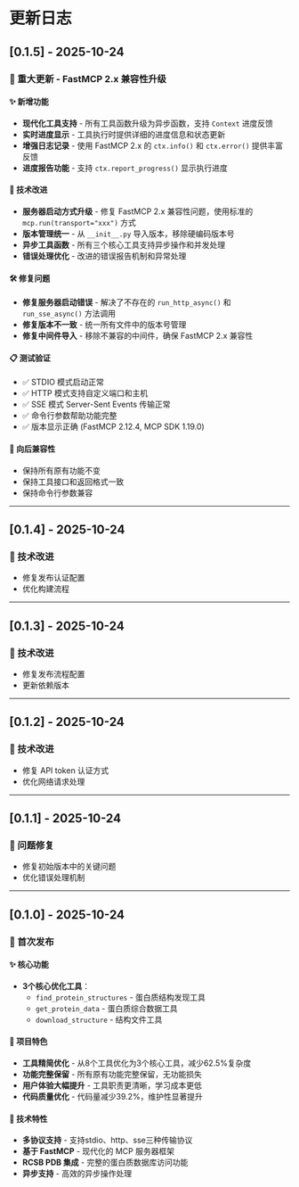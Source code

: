 # 更新日志

## [0.1.5] - 2025-10-24

### 🎉 重大更新 - FastMCP 2.x 兼容性升级

#### ✨ 新增功能
- **现代化工具支持** - 所有工具函数升级为异步函数，支持 `Context` 进度反馈
- **实时进度显示** - 工具执行时提供详细的进度信息和状态更新
- **增强日志记录** - 使用 FastMCP 2.x 的 `ctx.info()` 和 `ctx.error()` 提供丰富反馈
- **进度报告功能** - 支持 `ctx.report_progress()` 显示执行进度

#### 🔧 技术改进
- **服务器启动方式升级** - 修复 FastMCP 2.x 兼容性问题，使用标准的 `mcp.run(transport="xxx")` 方式
- **版本管理统一** - 从 `__init__.py` 导入版本，移除硬编码版本号
- **异步工具函数** - 所有三个核心工具支持异步操作和并发处理
- **错误处理优化** - 改进的错误报告机制和异常处理

#### 🛠️ 修复问题
- **修复服务器启动错误** - 解决了不存在的 `run_http_async()` 和 `run_sse_async()` 方法调用
- **修复版本不一致** - 统一所有文件中的版本号管理
- **修复中间件导入** - 移除不兼容的中间件，确保 FastMCP 2.x 兼容性

#### 📋 测试验证
- ✅ STDIO 模式启动正常
- ✅ HTTP 模式支持自定义端口和主机
- ✅ SSE 模式 Server-Sent Events 传输正常
- ✅ 命令行参数帮助功能完整
- ✅ 版本显示正确 (FastMCP 2.12.4, MCP SDK 1.19.0)

#### 🔄 向后兼容性
- 保持所有原有功能不变
- 保持工具接口和返回格式一致
- 保持命令行参数兼容

---

## [0.1.4] - 2025-10-24

### 🔧 技术改进
- 修复发布认证配置
- 优化构建流程

---

## [0.1.3] - 2025-10-24

### 🔧 技术改进
- 修复发布流程配置
- 更新依赖版本

---

## [0.1.2] - 2025-10-24

### 🔧 技术改进
- 修复 API token 认证方式
- 优化网络请求处理

---

## [0.1.1] - 2025-10-24

### 🐛 问题修复
- 修复初始版本中的关键问题
- 优化错误处理机制

---

## [0.1.0] - 2025-10-24

### 🎉 首次发布

#### ✨ 核心功能
- **3个核心优化工具**：
  - `find_protein_structures` - 蛋白质结构发现工具
  - `get_protein_data` - 蛋白质综合数据工具
  - `download_structure` - 结构文件工具

#### 🎯 项目特色
- **工具精简优化** - 从8个工具优化为3个核心工具，减少62.5%复杂度
- **功能完整保留** - 所有原有功能完整保留，无功能损失
- **用户体验大幅提升** - 工具职责更清晰，学习成本更低
- **代码质量优化** - 代码量减少39.2%，维护性显著提升

#### 🔧 技术特性
- **多协议支持** - 支持stdio、http、sse三种传输协议
- **基于 FastMCP** - 现代化的 MCP 服务器框架
- **RCSB PDB 集成** - 完整的蛋白质数据库访问功能
- **异步支持** - 高效的异步操作处理